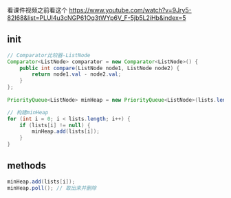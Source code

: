 看课件视频之前看这个
https://www.youtube.com/watch?v=9Jry5-82I68&list=PLUl4u3cNGP61Oq3tWYp6V_F-5jb5L2iHb&index=5 


## init
```Java
// Comparator比较器-ListNode
Comparator<ListNode> comparator = new Comparator<ListNode>() {
    public int compare(ListNode node1, ListNode node2) {
        return node1.val - node2.val;
    }
};
        
PriorityQueue<ListNode> minHeap = new PriorityQueue<ListNode>(lists.length, comparator);

// 构建minHeap
for (int i = 0; i < lists.length; i++) {
    if (lists[i] != null) {
        minHeap.add(lists[i]);
    }
}
```

## methods
```Java
minHeap.add(lists[i]);
minHeap.poll(); // 取出来并删除




```